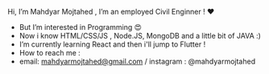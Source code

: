 Hi, I’m Mahdyar Mojtahed , I’m an employed Civil Enginner ! :heart:
- But I’m interested in Programming :heart_eyes:
- Now i know HTML/CSS/JS , Node.JS, MongoDB and a little bit of JAVA :)
- I’m currently learning React and then i'll jump to Flutter !
- How to reach me :
- email: mahdyarmojtahed@gmail.com / instagram : @mahdyarmojtahed 
